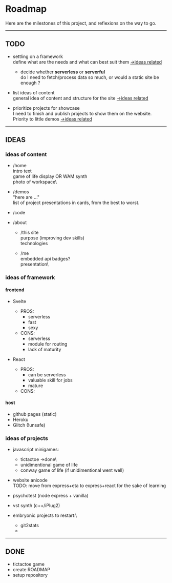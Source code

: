 # Roadmap

Here are the milestones of this project,
and reflexions on the way to go.

---
## TODO

- settling on a framework\
  define what are the needs and what can best suit them
  [->ideas related](#ideas-of-framework)

  - decide whether **serverless** or **serverful**\
    do I need to fetch/process data so much,
    or would a static site be enough ?

- list ideas of content\
  general idea of content and structure for the site
  [->ideas related](#ideas-of-content)

- prioritize projects for showcase\
  I need to finish and publish projects 
  to show them on the website. Priority to little demos
  [->ideas related](#ideas-of-projects)


---
## IDEAS

### ideas of content

- /home\
  intro text\
  game of life display OR WAM synth\
  photo of workspace\

- /demos\
  "here are ..."\
  list of project presentations in cards,
  from the best to worst.

- /code

- /about

  - /this site\
    purpose (improving dev skills)\
    technologies

  - /me\
    embedded api badges?\
    presentation\




### ideas of framework

#### frontend

- Svelte
  - PROS:
    - serverless
    - fast
    - sexy
  - CONS:
    - serverless
    - module for routing
    - lack of maturity

- React
  - PROS:
    - can be serverless
    - valuable skill for jobs
    - mature
  - CONS:

#### host

- github pages (static)
- Heroku
- Glitch (!unsafe)


### ideas of projects

- javascript minigames:
  - tictactoe ->done\
  - unidimentional game of life
  - conway game of life (if unidimentional went well)

- website anicode\
  TODO: move from express+eta to express+react
  for the sake of learning

- psychotest (node express + vanilla)

- vst synth (c++/iPlug2)

- embryonic projects to restart:\
  - git2stats
  - 

---
## DONE

- tictactoe game
- create ROADMAP
- setup repository